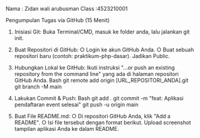Nama : Zidan wali arubusman
Class :4523210001


Pengumpulan Tugas via GitHub (15 Menit)
1. Inisiasi Git: Buka Terminal/CMD, masuk ke folder anda, lalu
jalankan git init.

2. Buat Repositori di GitHub:
  ○ Login ke akun GitHub Anda.
  ○ Buat sebuah repositori baru (contoh: praktikum-php-dasar). Jadikan Public.
  
3. Hubungkan Lokal ke GitHub: Ikuti instruksi "…or push an existing repository from the
command line" yang ada di halaman repositori GitHub Anda.
Bash
git remote add origin [URL_REPOSITORI_ANDA].git
git branch -M main

4. Lakukan Commit & Push:
Bash
git add .
git commit -m "feat: Aplikasi pendaftaran event selesai"
git push -u origin main

5. Buat File README.md:
  ○ Di repositori GitHub Anda, klik "Add a README".
  ○ Isi file tersebut dengan format berikut. Upload screenshot tampilan aplikasi Anda
ke dalam README.
